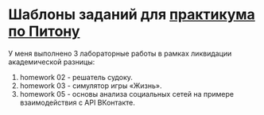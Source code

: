 # Шаблоны заданий для [практикума по Питону](https://github.com/Dementiy/Dementiy.github.io)

У меня выполнено 3 лабораторные работы в рамках ликвидации академической разницы:

1. homework 02 - решатель судоку.
2. homework 03 - симулятор игры «Жизнь».
3. homework 05 - основы анализа социальных сетей на примере взаимодействия с API ВКонтакте.
